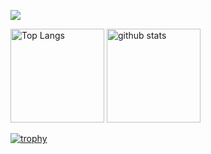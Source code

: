![](http://github-profile-summary-cards.vercel.app/api/cards/profile-details?username=shota-aws&theme=onedark)

<p align="left"> 
  <img alt="Top Langs" height="150px" src="https://github-readme-stats.vercel.app/api/top-langs/?username=shota-aws&layout=compact&count_private=true&show_icons=true&theme=onedark" />
  <img alt="github stats" height="150px" src="https://github-readme-stats.vercel.app/api?username=shota-aws&count_private=true&show_icons=true&show_icons=true&theme=onedark" />
</p>

[![trophy](https://github-profile-trophy.vercel.app/?username=shota-aws&theme=onedark&column=8)](https://github.com/ryo-ma/github-profile-trophy)